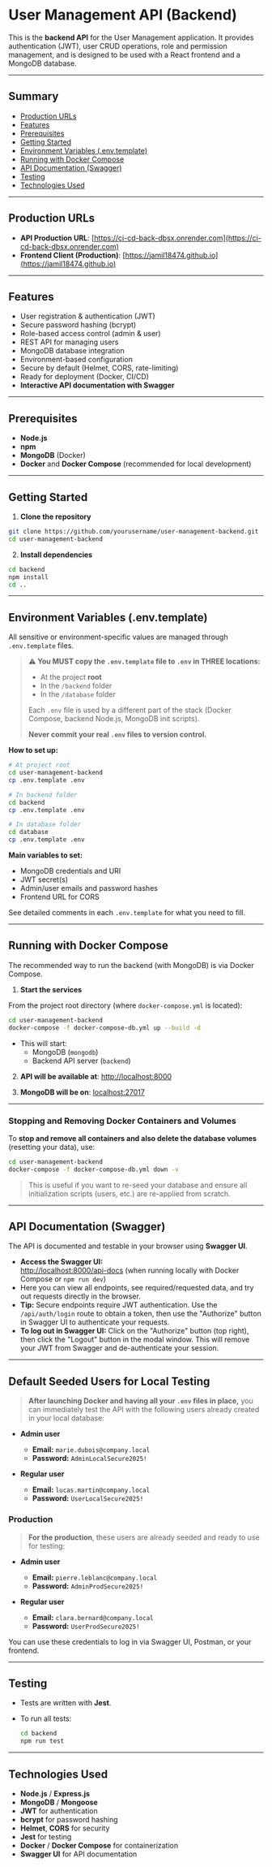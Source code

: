 # User Management API (Backend)

This is the **backend API** for the User Management application. It provides authentication (JWT), user CRUD operations, role and permission management, and is designed to be used with a React frontend and a MongoDB database.

---

## Summary

- [Production URLs](#production-urls)
- [Features](#features)
- [Prerequisites](#prerequisites)
- [Getting Started](#getting-started)
- [Environment Variables (.env.template)](#environment-variables-envtemplate)
- [Running with Docker Compose](#running-with-docker-compose)
- [API Documentation (Swagger)](#api-documentation-swagger)
- [Testing](#testing)
- [Technologies Used](#technologies-used)

---

## Production URLs

- **API Production URL**: [https://ci-cd-back-dbsx.onrender.com](https://ci-cd-back-dbsx.onrender.com)
- **Frontend Client (Production)**: [https://jamil18474.github.io](https://jamil18474.github.io)

---

## Features

- User registration & authentication (JWT)
- Secure password hashing (bcrypt)
- Role-based access control (admin & user)
- REST API for managing users
- MongoDB database integration
- Environment-based configuration
- Secure by default (Helmet, CORS, rate-limiting)
- Ready for deployment (Docker, CI/CD)
- **Interactive API documentation with Swagger**

---

## Prerequisites

- **Node.js**
- **npm**
- **MongoDB** (Docker)
- **Docker** and **Docker Compose** (recommended for local development)

---

## Getting Started

1. **Clone the repository**

```bash
git clone https://github.com/yourusername/user-management-backend.git
cd user-management-backend
```

2. **Install dependencies**

```bash
cd backend
npm install
cd ..
```

---

## Environment Variables (.env.template)

All sensitive or environment-specific values are managed through `.env.template` files.

> **⚠️ You MUST copy the `.env.template` file to `.env` in THREE locations:**
>  - At the project **root**
>  - In the `/backend` folder
>  - In the `/database` folder
>
> Each `.env` file is used by a different part of the stack (Docker Compose, backend Node.js, MongoDB init scripts).
>
> **Never commit your real `.env` files to version control.**

**How to set up:**

```bash
# At project root
cd user-management-backend 
cp .env.template .env

# In backend folder
cd backend
cp .env.template .env

# In database folder
cd database
cp .env.template .env

```

**Main variables to set:**
- MongoDB credentials and URI
- JWT secret(s)
- Admin/user emails and password hashes
- Frontend URL for CORS

See detailed comments in each `.env.template` for what you need to fill.

---

## Running with Docker Compose

The recommended way to run the backend (with MongoDB) is via Docker Compose.

1. **Start the services**

From the project root directory (where `docker-compose.yml` is located):

```bash
cd user-management-backend
docker-compose -f docker-compose-db.yml up --build -d
```

- This will start:
  - MongoDB (`mongodb`)
  - Backend API server (`backend`)


2. **API will be available at**: [http://localhost:8000](http://localhost:8000)

3. **MongoDB will be on**: [localhost:27017](mongodb://localhost:27017)

---

### Stopping and Removing Docker Containers and Volumes

To **stop and remove all containers and also delete the database volumes** (resetting your data), use:

```bash
cd user-management-backend
docker-compose -f docker-compose-db.yml down -v
```

> This is useful if you want to re-seed your database and ensure all initialization scripts (users, etc.) are re-applied from scratch.

---

## API Documentation (Swagger)

The API is documented and testable in your browser using **Swagger UI**.

- **Access the Swagger UI:**  
  [http://localhost:8000/api-docs](http://localhost:8000/api-docs) (when running locally with Docker Compose or `npm run dev`)
- Here you can view all endpoints, see required/requested data, and try out requests directly in the browser.
- **Tip:** Secure endpoints require JWT authentication. Use the `/api/auth/login` route to obtain a token, then use the "Authorize" button in Swagger UI to authenticate your requests.
- **To log out in Swagger UI:** Click on the "Authorize" button (top right), then click the "Logout" button in the modal window. This will remove your JWT from Swagger and de-authenticate your session.

---

## Default Seeded Users for Local Testing

> **After launching Docker and having all your `.env` files in place,** you can immediately test the API with the following users already created in your local database:

- **Admin user**
  - **Email:** `marie.dubois@company.local`
  - **Password:** `AdminLocalSecure2025!`

- **Regular user**
  - **Email:** `lucas.martin@company.local`
  - **Password:** `UserLocalSecure2025!`

### Production

> **For the production**, these users are already seeded and ready to use for testing:

- **Admin user**
  - **Email:** `pierre.leblanc@company.local`
  - **Password:** `AdminProdSecure2025!`

- **Regular user**
  - **Email:** `clara.bernard@company.local`
  - **Password:** `UserProdSecure2025!`

You can use these credentials to log in via Swagger UI, Postman, or your frontend.

---

## Testing

- Tests are written with **Jest**.
- To run all tests:

    ```bash
    cd backend
    npm run test
    ```

---

## Technologies Used

- **Node.js** / **Express.js**
- **MongoDB** / **Mongoose**
- **JWT** for authentication
- **bcrypt** for password hashing
- **Helmet**, **CORS** for security
- **Jest** for testing
- **Docker** / **Docker Compose** for containerization
- **Swagger UI** for API documentation
